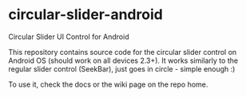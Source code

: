 # circular-slider-android
Circular Slider UI Control for Android

This repository contains source code for the circular slider control
on Android OS (should work on all devices 2.3+). It works similarly
to the regular slider control (SeekBar), just goes in circle - simple
enough :)

To use it, check the docs or the wiki page on the repo home.
